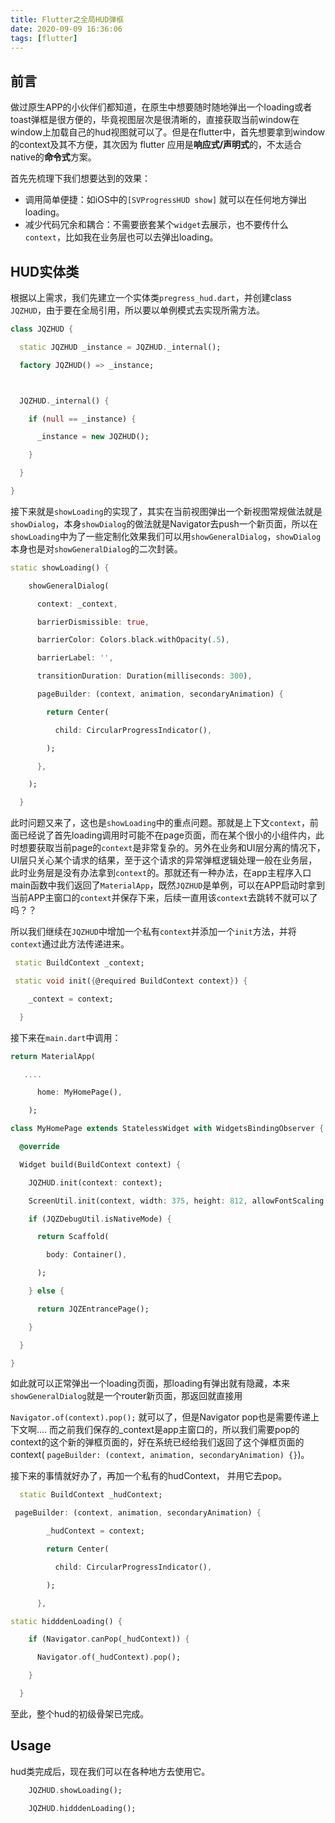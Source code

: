 ```yaml
---
title: Flutter之全局HUD弹框
date: 2020-09-09 16:36:06
tags: [flutter]
---
```


## 前言

做过原生APP的小伙伴们都知道，在原生中想要随时随地弹出一个loading或者toast弹框是很方便的，毕竟视图层次是很清晰的，直接获取当前window在window上加载自己的hud视图就可以了。但是在flutter中，首先想要拿到window的context及其不方便，其次因为 flutter 应用是**响应式/声明式**的，不太适合native的**命令式**方案。

首先先梳理下我们想要达到的效果：

- 调用简单便捷：如iOS中的`[SVProgressHUD show]` 就可以在任何地方弹出loading。
- 减少代码冗余和耦合：不需要嵌套某个`widget`去展示，也不要传什么`context`，比如我在业务层也可以去弹出loading。

## HUD实体类

根据以上需求，我们先建立一个实体类`pregress_hud.dart`，并创建class `JQZHUD`，由于要在全局引用，所以要以单例模式去实现所需方法。

```dart
class JQZHUD {

  static JQZHUD _instance = JQZHUD._internal();

  factory JQZHUD() => _instance;



  JQZHUD._internal() {

​    if (null == _instance) {

​      _instance = new JQZHUD();

​    } 

  }

}
```

接下来就是`showLoading`的实现了，其实在当前视图弹出一个新视图常规做法就是`showDialog`，本身`showDialog`的做法就是Navigator去push一个新页面，所以在`showLoading`中为了一些定制化效果我们可以用`showGeneralDialog`，`showDialog`本身也是对`showGeneralDialog`的二次封装。

```dart
static showLoading() {

​    showGeneralDialog(

​      context: _context,

​      barrierDismissible: true,

​      barrierColor: Colors.black.withOpacity(.5),

​      barrierLabel: '',

​      transitionDuration: Duration(milliseconds: 300),

​      pageBuilder: (context, animation, secondaryAnimation) {

​        return Center(

​          child: CircularProgressIndicator(),

​        );

​      },

​    );

  }
```

此时问题又来了，这也是`showLoading`中的重点问题。那就是上下文`context`，前面已经说了首先loading调用时可能不在page页面，而在某个很小的小组件内，此时想要获取当前page的`context`是非常复杂的。另外在业务和UI层分离的情况下，UI层只关心某个请求的结果，至于这个请求的异常弹框逻辑处理一般在业务层，此时业务层是没有办法拿到`context`的。那就还有一种办法，在app主程序入口main函数中我们返回了`MaterialApp`，既然`JQZHUD`是单例，可以在APP启动时拿到当前APP主窗口的`context`并保存下来，后续一直用该`context`去跳转不就可以了吗？？

所以我们继续在`JQZHUD`中增加一个私有`context`并添加一个`init`方法，并将`context`通过此方法传递进来。

```dart
 static BuildContext _context;

 static void init({@required BuildContext context}) {

​    _context = context;

  }
```

接下来在`main.dart`中调用：

```dart
return MaterialApp(

​	....

​      home: MyHomePage(),

​    );

class MyHomePage extends StatelessWidget with WidgetsBindingObserver {

  @override

  Widget build(BuildContext context) {

​    JQZHUD.init(context: context);

​    ScreenUtil.init(context, width: 375, height: 812, allowFontScaling: false);

​    if (JQZDebugUtil.isNativeMode) {

​      return Scaffold(

​        body: Container(),

​      );

​    } else {

​      return JQZEntrancePage();

​    }

  }

}
```



如此就可以正常弹出一个loading页面，那loading有弹出就有隐藏，本来`showGeneralDialog`就是一个router新页面，那返回就直接用

`Navigator.of(context).pop();` 就可以了，但是Navigator pop也是需要传递上下文啊.... 而之前我们保存的_context是app主窗口的，所以我们需要pop的context的这个新的弹框页面的，好在系统已经给我们返回了这个弹框页面的context( `pageBuilder: (context, animation, secondaryAnimation) {}`)。

接下来的事情就好办了，再加一个私有的hudContext， 并用它去pop。

```dart
  static BuildContext _hudContext;

 pageBuilder: (context, animation, secondaryAnimation) {

​        _hudContext = context;

​        return Center(

​          child: CircularProgressIndicator(),

​        );

​      },

static hidddenLoading() {

​    if (Navigator.canPop(_hudContext)) {

​      Navigator.of(_hudContext).pop();

​    }

  }
```



至此，整个hud的初级骨架已完成。

## Usage

hud类完成后，现在我们可以在各种地方去使用它。

```dart
    JQZHUD.showLoading();
```

```dart
    JQZHUD.hidddenLoading();
```

